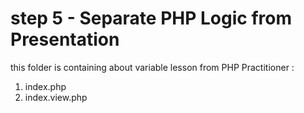 # step 5 - Separate PHP Logic from Presentation
this folder is containing about variable lesson from PHP Practitioner :

1. index.php
2. index.view.php